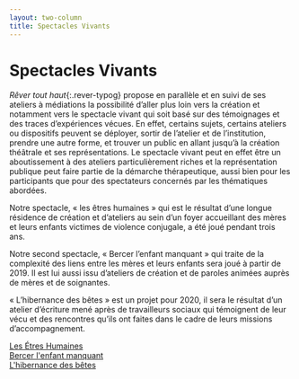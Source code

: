 ```yaml
---
layout: two-column
title: Spectacles Vivants
---
```

# Spectacles Vivants    

*Rêver tout haut*{:.rever-typog} propose en parallèle et en suivi de ses ateliers à médiations la possibilité d’aller plus loin vers la création et notamment vers le spectacle vivant qui soit basé sur des témoignages et des traces d’expériences vécues. En effet, certains sujets, certains ateliers ou dispositifs peuvent se déployer, sortir de l’atelier et de l’institution, prendre une autre forme, et trouver un public en allant jusqu’à la création théâtrale et ses représentations. Le spectacle vivant peut en effet être un aboutissement à des ateliers particulièrement riches et la représentation publique peut faire partie de la démarche thérapeutique, aussi bien pour les participants que pour des spectateurs concernés par les thématiques abordées.

Notre spectacle, « les êtres humaines » qui est le résultat d’une longue résidence de création et d’ateliers au sein d’un foyer accueillant des mères et leurs enfants victimes de violence conjugale, a été joué pendant trois ans.  

Notre second spectacle, « Bercer l’enfant manquant » qui traite de la complexité des liens entre les mères et leurs enfants sera joué à partir de 2019. Il est lui aussi issu d’ateliers de création et de paroles animées auprès de mères et de soignantes.  

« L’hibernance des bêtes » est un projet pour 2020, il sera le résultat d’un atelier d’écriture mené après de travailleurs sociaux qui témoignent de leur vécu et des rencontres qu’ils ont faites dans le cadre de leurs missions d’accompagnement.  


<div class="proposition"><a href="leh">Les Étres Humaines</a></div>

<div class= "proposition"><a href="blem">Bercer l'enfant manquant</a></div>

<div class="proposition"><a href="lhdb">L'hibernance des bêtes</a></div>



